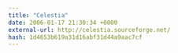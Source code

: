 ```yaml
---
title: "Celestia"
date: 2006-01-17 21:30:34 +0000
external-url: http://celestia.sourceforge.net/
hash: 1d4653b619a31d16abf31d44a9aac7cf
---
```



